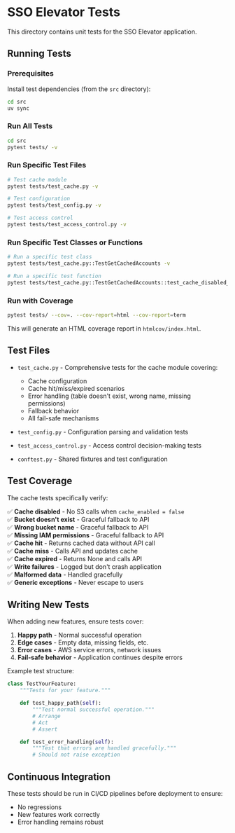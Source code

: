 # SSO Elevator Tests

This directory contains unit tests for the SSO Elevator application.

## Running Tests

### Prerequisites

Install test dependencies (from the `src` directory):

```bash
cd src
uv sync
```

### Run All Tests

```bash
cd src
pytest tests/ -v
```

### Run Specific Test Files

```bash
# Test cache module
pytest tests/test_cache.py -v

# Test configuration
pytest tests/test_config.py -v

# Test access control
pytest tests/test_access_control.py -v
```

### Run Specific Test Classes or Functions

```bash
# Run a specific test class
pytest tests/test_cache.py::TestGetCachedAccounts -v

# Run a specific test function
pytest tests/test_cache.py::TestGetCachedAccounts::test_cache_disabled_returns_none -v
```

### Run with Coverage

```bash
pytest tests/ --cov=. --cov-report=html --cov-report=term
```

This will generate an HTML coverage report in `htmlcov/index.html`.

## Test Files

- `test_cache.py` - Comprehensive tests for the cache module covering:
  - Cache configuration
  - Cache hit/miss/expired scenarios
  - Error handling (table doesn't exist, wrong name, missing permissions)
  - Fallback behavior
  - All fail-safe mechanisms

- `test_config.py` - Configuration parsing and validation tests

- `test_access_control.py` - Access control decision-making tests

- `conftest.py` - Shared fixtures and test configuration

## Test Coverage

The cache tests specifically verify:

✅ **Cache disabled** - No S3 calls when `cache_enabled = false`  
✅ **Bucket doesn't exist** - Graceful fallback to API  
✅ **Wrong bucket name** - Graceful fallback to API  
✅ **Missing IAM permissions** - Graceful fallback to API  
✅ **Cache hit** - Returns cached data without API call  
✅ **Cache miss** - Calls API and updates cache  
✅ **Cache expired** - Returns None and calls API  
✅ **Write failures** - Logged but don't crash application  
✅ **Malformed data** - Handled gracefully  
✅ **Generic exceptions** - Never escape to users  

## Writing New Tests

When adding new features, ensure tests cover:

1. **Happy path** - Normal successful operation
2. **Edge cases** - Empty data, missing fields, etc.
3. **Error cases** - AWS service errors, network issues
4. **Fail-safe behavior** - Application continues despite errors

Example test structure:

```python
class TestYourFeature:
    """Tests for your feature."""

    def test_happy_path(self):
        """Test normal successful operation."""
        # Arrange
        # Act
        # Assert

    def test_error_handling(self):
        """Test that errors are handled gracefully."""
        # Should not raise exception
```

## Continuous Integration

These tests should be run in CI/CD pipelines before deployment to ensure:

- No regressions
- New features work correctly
- Error handling remains robust

